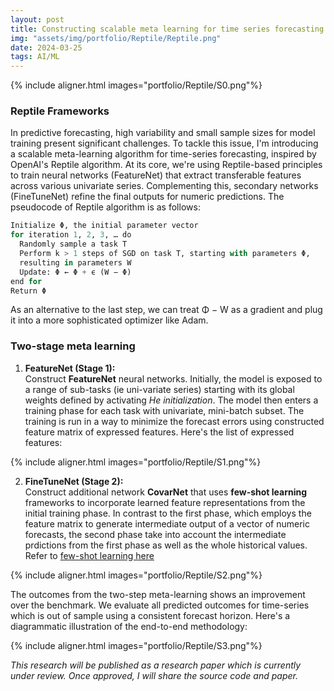 ```yaml
---
layout: post
title: Constructing scalable meta learning for time series forecasting using Reptile algorithms
img: "assets/img/portfolio/Reptile/Reptile.png"
date: 2024-03-25
tags: AI/ML
---
```


{% include aligner.html images="portfolio/Reptile/S0.png"%}

### Reptile Frameworks
In predictive forecasting, high variability and small sample sizes for model training present significant challenges. To tackle this issue, I'm introducing a scalable meta-learning algorithm for time-series forecasting, inspired by OpenAI's Reptile algorithm. At its core, we're using Reptile-based principles to train neural networks (FeatureNet) that extract transferable features across various univariate series. Complementing this, secondary networks (FineTuneNet) refine the final outputs for numeric predictions. The pseudocode of Reptile algorithm is as follows:

```python
Initialize Φ, the initial parameter vector
for iteration 1, 2, 3, … do
  Randomly sample a task T
  Perform k > 1 steps of SGD on task T, starting with parameters Φ, 
  resulting in parameters W
  Update: Φ ← Φ + ϵ (W − Φ)
end for
Return Φ
```
As an alternative to the last step, we can treat Φ − W as a gradient and plug it into a more sophisticated optimizer like Adam⁠.

### Two-stage meta learning
1. **FeatureNet (Stage 1):**  
Construct **FeatureNet** neural networks. Initially, the model is exposed to a range of sub-tasks (ie uni-variate series) starting with its global weights defined by activating *He initialization*. The model then enters a training phase for each task with univariate, mini-batch subset. The training is run in a way to minimize the forecast errors using constructed feature matrix of expressed features. Here's the list of expressed features:

{% include aligner.html images="portfolio/Reptile/S1.png"%}
 
2. **FineTuneNet (Stage 2):**  
Construct additional network **CovarNet** that uses **few-shot learning** frameworks to incorporate learned feature representations from the initial training phase. In contrast to the first phase, which employs the feature matrix to generate intermediate output of a vector of numeric forecasts, the second phase take into account the intermediate prdictions from the first phase as well as the whole historical values. Refer to [few-shot learning here](https://www.ibm.com/topics/few-shot-learning)
 
{% include aligner.html images="portfolio/Reptile/S2.png"%}

The outcomes from the two-step meta-learning shows an improvement over the benchmark. We evaluate all predicted outcomes for time-series which is out of sample using a consistent forecast horizon. Here's a diagrammatic illustration of the end-to-end methodology:

{% include aligner.html images="portfolio/Reptile/S3.png"%}
 
*This research will be published as a research paper which is currently under review. Once approved, I will share the source code and paper.*